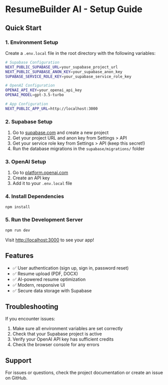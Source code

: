 # ResumeBuilder AI - Setup Guide

## Quick Start

### 1. Environment Setup

Create a `.env.local` file in the root directory with the following variables:

```bash
# Supabase Configuration
NEXT_PUBLIC_SUPABASE_URL=your_supabase_project_url
NEXT_PUBLIC_SUPABASE_ANON_KEY=your_supabase_anon_key
SUPABASE_SERVICE_ROLE_KEY=your_supabase_service_role_key

# OpenAI Configuration
OPENAI_API_KEY=your_openai_api_key
OPENAI_MODEL=gpt-3.5-turbo

# App Configuration
NEXT_PUBLIC_APP_URL=http://localhost:3000
```

### 2. Supabase Setup

1. Go to [supabase.com](https://supabase.com) and create a new project
2. Get your project URL and anon key from Settings > API
3. Get your service role key from Settings > API (keep this secret!)
4. Run the database migrations in the `supabase/migrations/` folder

### 3. OpenAI Setup

1. Go to [platform.openai.com](https://platform.openai.com)
2. Create an API key
3. Add it to your `.env.local` file

### 4. Install Dependencies

```bash
npm install
```

### 5. Run the Development Server

```bash
npm run dev
```

Visit [http://localhost:3000](http://localhost:3000) to see your app!

## Features

- ✅ User authentication (sign up, sign in, password reset)
- ✅ Resume upload (PDF, DOCX)
- ✅ AI-powered resume optimization
- ✅ Modern, responsive UI
- ✅ Secure data storage with Supabase

## Troubleshooting

If you encounter issues:

1. Make sure all environment variables are set correctly
2. Check that your Supabase project is active
3. Verify your OpenAI API key has sufficient credits
4. Check the browser console for any errors

## Support

For issues or questions, check the project documentation or create an issue on GitHub.

